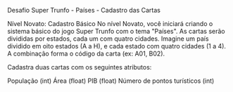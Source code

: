 Desafio Super Trunfo - Países - Cadastro das Cartas

Nível Novato: 
Cadastro Básico
No nível Novato, você iniciará criando o sistema básico do jogo Super Trunfo com o tema "Países". As cartas serão divididas por estados, cada um com quatro cidades. Imagine um país dividido em oito estados (A a H), e cada estado com quatro cidades (1 a 4). A combinação forma o código da carta (ex: A01, B02).

Cadastra duas cartas com os seguintes atributos:

População (int)
Área (float)
PIB (float)
Número de pontos turísticos (int)
